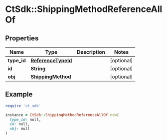 # CtSdk::ShippingMethodReferenceAllOf

## Properties

| Name | Type | Description | Notes |
| ---- | ---- | ----------- | ----- |
| **type_id** | [**ReferenceTypeId**](ReferenceTypeId.md) |  | [optional] |
| **id** | **String** |  | [optional] |
| **obj** | [**ShippingMethod**](ShippingMethod.md) |  | [optional] |

## Example

```ruby
require 'ct_sdk'

instance = CtSdk::ShippingMethodReferenceAllOf.new(
  type_id: null,
  id: null,
  obj: null
)
```

